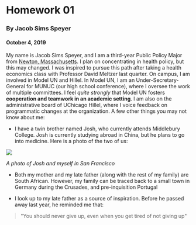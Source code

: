 Homework 01 
=========

### By Jacob Sims Speyer

#### October 4, 2019



My name is Jacob Sims Speyer, and I am a third-year Public Policy Major from [Newton, Massachusetts](https://en.wikipedia.org/wiki/Newton,_Massachusetts). I plan on concentrating in health policy, but this may changed. I was inspired to pursue this path after taking a health economics class with Professor David Meltzer last quarter. On campus, I am involved in Model UN and Hillel. In Model UN, I am an Under-Secretary-General for MUNUC (our high school conference), where I oversee the work of multiple committees. I feel _quite strongly_ that Model UN fosters **cooperation and teamwork in an academic setting**. I am also on the administrative board of UChicago Hillel, where I voice feedback on programmatic changes at the organization. A few other things you may not know about me:  

-   I have a twin brother named Josh, who currently attends Middlebury College. Josh is currently studying abroad in China, but he plans to go into medicine. Here is a photo of the two of us: 
 
![](https://imgur.com/eO40UbV.jpg)

*A photo of Josh and myself in San Francisco* 

    
-   Both my mother and my late father (along with the rest of my family) are South African. However, my family can be traced back to a small town in Germany during the Crusades, and pre-inquisition Portugal  

-   I look up to my late father as a source of inspiration. Before he passed away last year, he reminded me that:

>"You should never give up, even when you get tired of not giving up"


